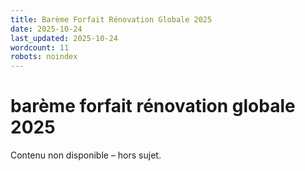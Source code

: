 ```yaml
---
title: Barème Forfait Rénovation Globale 2025
date: 2025-10-24
last_updated: 2025-10-24
wordcount: 11
robots: noindex
---
```


# barème forfait rénovation globale 2025

Contenu non disponible – hors sujet.